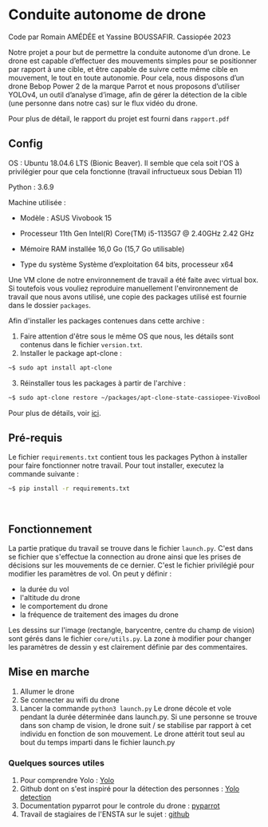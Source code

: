 # Conduite autonome de drone
Code par Romain AMÉDÉE et Yassine BOUSSAFIR.
Cassiopée 2023

Notre projet a pour but de permettre la conduite autonome d’un drone. Le drone est capable d’effectuer des mouvements simples pour se positionner par rapport à une cible, et être capable de suivre cette même cible en mouvement, le tout en toute autonomie. Pour cela, nous disposons d’un drone Bebop Power 2 de la marque Parrot et nous proposons d’utiliser YOLOv4, un outil d’analyse d’image, afin de gérer la détection de la cible (une personne dans notre cas) sur le flux vidéo du drone.


Pour plus de détail, le rapport du projet est fourni dans ```rapport.pdf```

## Config

OS :  Ubuntu 18.04.6 LTS (Bionic Beaver). Il semble que cela soit l'OS à privilégier pour que cela fonctionne (travail infructueux sous Debian 11)

Python : 3.6.9

Machine utilisée : 

- Modèle : ASUS Vivobook 15

- Processeur	11th Gen Intel(R) Core(TM) i5-1135G7 @ 2.40GHz   2.42 GHz

- Mémoire RAM installée	16,0 Go (15,7 Go utilisable)

- Type du système	Système d’exploitation 64 bits, processeur x64


Une VM clone de notre environnement de travail a été faite avec virtual box. Si toutefois vous vouliez reproduire manuellement l'environnement de travail que nous avons utilisé, une copie des packages utilisé est fournie dans le dossier ```packages```.


Afin d'installer les packages contenues dans cette archive : 

1. Faire attention d'être sous le même OS que nous, les détails sont contenus dans le fichier ```version.txt```.
2. Installer le package apt-clone : 
  ```bash
~$ sudo apt install apt-clone
```
3. Réinstaller tous les packages à partir de l'archive :
```bash
~$ sudo apt-clone restore ~/packages/apt-clone-state-cassiopee-VivoBook-ASUSLaptop-X513EA-K513EA.tar.gz
```
Pour plus de détails, voir [ici](https://github.com/mvo5/apt-clone).
<br/>

## Pré-requis 
Le fichier ```requirements.txt``` contient tous les packages Python à installer pour faire fonctionner notre travail. Pour tout installer, executez la commande suivante : 
``` bash
~$ pip install -r requirements.txt
```

<br/>

## Fonctionnement 

La partie pratique du travail se trouve dans le fichier ```launch.py```. C'est dans se fichier que s'effectue la connection au drone ainsi que les prises de décisions sur les mouvements de ce dernier. C'est le fichier privilégié pour modifier les paramètres de vol. On peut y définir : 
- la durée du vol
- l'altitude du drone
- le comportement du drone
- la fréquence de traitement des images du drone

Les dessins sur l'image (rectangle, barycentre, centre du champ de vision) sont gérés dans le fichier ```core/utils.py```. La zone à modifier pour changer les paramètres de dessin y est clairement définie par des commentaires.

## Mise en marche

1. Allumer le drone
2. Se connecter au wifi du drone
3. Lancer la commande ```python3 launch.py```
Le drone décole et vole pendant la durée déterminée dans launch.py. Si une personne se trouve dans son champ de vision, le drone suit / se stabilise par rapport à cet individu en fonction de son mouvement. Le drone attérit tout seul au bout du temps imparti dans le fichier launch.py

### Quelques sources utiles

1. Pour comprendre Yolo :  [Yolo](https://pjreddie.com/darknet/yolo/)
2. Github dont on s'est inspiré pour la détection des personnes : [Yolo detection](https://github.com/DoranLyong/yolov4-tiny-tflite-for-person-detection)
3. Documentation pyparrot pour le controle du drone : [pyparrot](https://pyparrot.readthedocs.io/en/latest/)
4. Travail de stagiaires de l'ENSTA sur le sujet : [github](https://github.com/pedrobranco0410/Bebop-with-Reinforcement-Learning)
